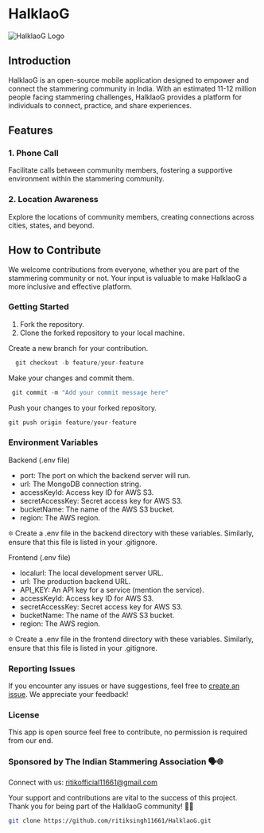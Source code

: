 # HalklaoG

![HalklaoG Logo](https://stammer.in/wp-content/uploads/2016/10/Logo.jpg)

## Introduction

HalklaoG is an open-source mobile application designed to empower and connect the stammering community in India. With an estimated 11-12 million people facing stammering challenges, HalklaoG provides a platform for individuals to connect, practice, and share experiences.

## Features

### 1. Phone Call

Facilitate calls between community members, fostering a supportive environment within the stammering community.

### 2. Location Awareness

Explore the locations of community members, creating connections across cities, states, and beyond.

## How to Contribute

We welcome contributions from everyone, whether you are part of the stammering community or not. Your input is valuable to make HalklaoG a more inclusive and effective platform.

### Getting Started

1. Fork the repository.
2. Clone the forked repository to your local machine.

 Create a new branch for your contribution.
```javascript
  git checkout -b feature/your-feature
```

 Make your changes and commit them.
 ```javascript
  git commit -m "Add your commit message here"
```

 Push your changes to your forked repository.
  ```javascript
  git push origin feature/your-feature
```

### Environment Variables
Backend (.env file)
- port: The port on which the backend server will run.
- url: The MongoDB connection string.
- accessKeyId: Access key ID for AWS S3.
- secretAccessKey: Secret access key for AWS S3.
- bucketName: The name of the AWS S3 bucket.
- region: The AWS region.

🔯 Create a .env file in the backend directory with these variables. Similarly, ensure that this file is listed in your .gitignore.

Frontend (.env file)
- localurl: The local development server URL.
- url: The production backend URL.
- API_KEY: An API key for a service (mention the service).
- accessKeyId: Access key ID for AWS S3.
- secretAccessKey: Secret access key for AWS S3.
- bucketName: The name of the AWS S3 bucket.
- region: The AWS region.

🔯 Create a .env file in the frontend directory with these variables. Similarly, ensure that this file is listed in your .gitignore.

### Reporting Issues
If you encounter any issues or have suggestions, feel free to <a href="https://github.com/your-username/HalklaoG/issues" target="blank">create an issue</a>. We appreciate your feedback!

### License
This app is open source feel free to contribute, no permission is required from our end.

### Sponsored by The Indian Stammering Association 🗣️🌐
Connect with us: <a href="mailto:ritiksingh11661@gmail.com" target="blank">ritikofficial11661@gmail.com</a>

Your support and contributions are vital to the success of this project. Thank you for being part of the HalklaoG community! 🙌✨

```bash
git clone https://github.com/ritiksingh11661/HalklaoG.git
